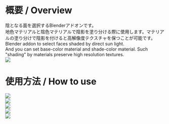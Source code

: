 # 概要 / Overview
陰となる面を選択するBlenderアドオンです。  
地色マテリアルと陰色マテリアルで陰影を塗り分ける際に使用します。マテリアルの塗り分けで陰影を付けると高解像度テクスチャを保つことが可能です。  
Blender addon to select faces shaded by direct sun light.  
And you can set base-color material and shade-color material. Such "shading" by materials preserve high resolution textures.  
![](https://user-images.githubusercontent.com/20571538/73579723-99a28600-44c6-11ea-843f-242f925ca37f.png)  
# 使用方法 / How to use
![](https://user-images.githubusercontent.com/20571538/73579717-98715900-44c6-11ea-9ce0-f911901cdd79.png)  
![](https://user-images.githubusercontent.com/20571538/73581442-9611fd80-44cc-11ea-8e9e-1daf4059f48e.png)  
![](https://user-images.githubusercontent.com/20571538/73579719-9909ef80-44c6-11ea-9b05-67f5cad86685.png)  
![](https://user-images.githubusercontent.com/20571538/73579720-9909ef80-44c6-11ea-8380-1ce4251e855a.png)  
![](https://user-images.githubusercontent.com/20571538/73579722-9909ef80-44c6-11ea-9404-bd282ad783e5.png)  
